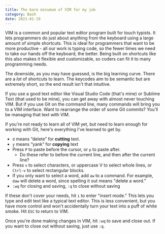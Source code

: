 ```yaml
---
title: The bare minumum of VIM for my job
category: Bash
date: 2021-01-19
---
```


VIM is a common and popular text editor program built for touch typists. It lets programmers do just about anything from the keyboard using a large amount of simple shortcuts. This is ideal for programmers that want to be more productive - all our work is typing code, so the fewer times we need to take our hands off the keyboard, the better. Being built on shortcuts like this also makes it flexible and customizable, so coders can fit it to many programming needs.

The downside, as you may have guessed, is the big learning curve. There are a _lot_ of shortcuts to learn. The keycodes aim to be semantic but are extremely short, so the end result isn't that intuitive.

If you use a good text editor like Visual Studio Code (that's mine) or Sublime Text (that used to be mine), you can get away with almost never touching VIM. But if you use Git on the command line, many commands will bring you to a VIM interface. Want to rearrange the order of some Git commits? You'll be managing that text with VIM.

If you're not ready to learn all of VIM yet, but need to learn enough for working with Git, here's everything I've learned to get by.

- `d` means “delete” for **cutting** text.
- `y` means “yank” for **copying** text
- Press `P` to paste before the cursor, or `p` to paste after.
    - Do these refer to before the current line, and then after the current line?
- Press `v` to select characters, or uppercase V to select whole lines, or `Ctrl-v` to select rectangular blocks.
- If you only want to select a word, add `aw` to a command. For example, `daw` will delete a word, since spelling it out means "delete a word."
- `:wq` for closing and saving, `:q` to close without saving

If these don't cover your needs, hit `i` to enter "insert mode." This lets you type and edit text like a typical text editor. This is less convenient, but you have more control and won't accidentally turn your text into a puff of white smoke. Hit `ESC` to return to VIM.

Once you're done making changes in VIM, hit `:wq` to save and close out. If you want to close out without saving, just use `:q`.
